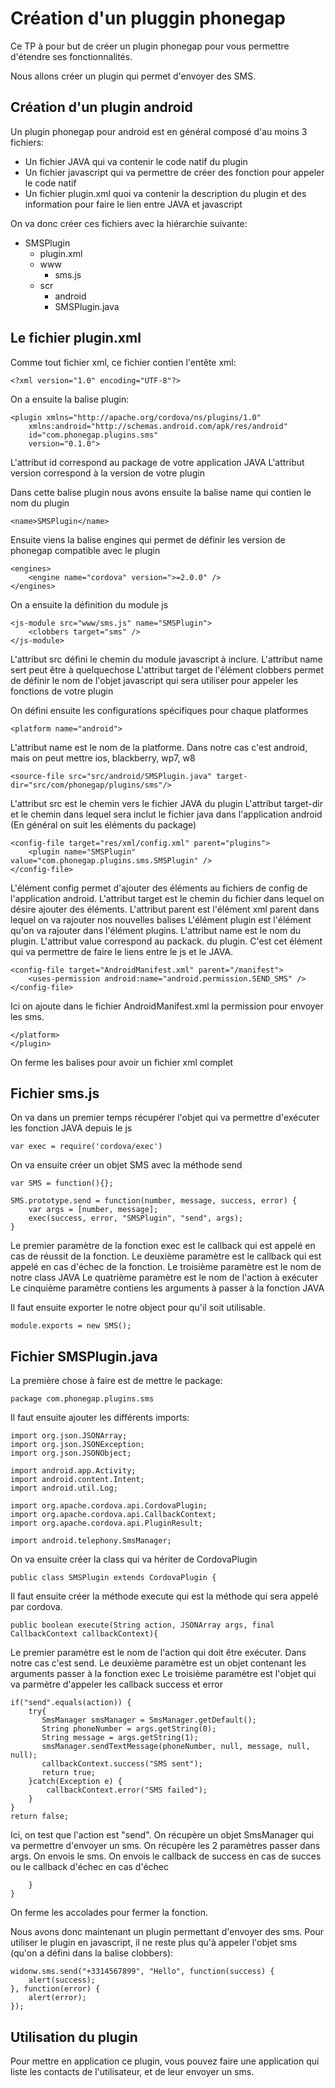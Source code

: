 Création d'un pluggin phonegap
==============================

Ce TP à pour but de créer un plugin phonegap pour vous permettre d'étendre ses fonctionnalités.

Nous allons créer un plugin qui permet d'envoyer des SMS.

Création d'un plugin android
----------------------------

Un plugin phonegap pour android est en général composé d'au moins 3 fichiers:
- Un fichier JAVA qui va contenir le code natif du plugin
- Un fichier javascript qui va permettre de créer des fonction pour appeler le code natif
- Un fichier plugin.xml quoi va contenir la description du plugin et des information pour faire le lien entre JAVA et javascript

On va donc créer ces fichiers avec la hiérarchie suivante:

- SMSPlugin
    - plugin.xml
    - www
        - sms.js
    - scr
        - android
	    - SMSPlugin.java

Le fichier plugin.xml
---------------------

Comme tout fichier xml, ce fichier contien l'entête xml:

    <?xml version="1.0" encoding="UTF-8"?>

On a ensuite la balise plugin:

    <plugin xmlns="http://apache.org/cordova/ns/plugins/1.0"
        xmlns:android="http://schemas.android.com/apk/res/android"
	    id="com.phonegap.plugins.sms"
		version="0.1.0">

L'attribut id correspond au package de votre application JAVA
L'attribut version correspond à la version de votre plugin

Dans cette balise plugin nous avons ensuite la balise name qui contien le nom du plugin

    <name>SMSPlugin</name>

Ensuite viens la balise engines qui permet de définir les version de phonegap compatible avec le plugin

    <engines>
	    <engine name="cordova" version=">=2.0.0" />
    </engines>

On a ensuite la définition du module js

    <js-module src="www/sms.js" name="SMSPlugin">
        <clobbers target="sms" />
	</js-module>

L'attribut src défini le chemin du module javascript à inclure.
L'attribut name sert peut être à quelquechose
L'attribut target de l'élément clobbers permet de définir le nom de l'objet javascript qui sera utiliser pour appeler les fonctions de votre plugin

On défini ensuite les configurations spécifiques pour chaque platformes

    <platform name="android">

L'attribut name est le nom de la platforme. Dans notre cas c'est android, mais on peut mettre ios, blackberry, wp7, w8

    <source-file src="src/android/SMSPlugin.java" target-dir="src/com/phonegap/plugins/sms"/>

L'attribut src est le chemin vers le fichier JAVA du plugin
L'attribut target-dir et le chemin dans lequel sera inclut le fichier java dans l'application android (En général on suit les éléments du package)

    <config-file target="res/xml/config.xml" parent="plugins">
        <plugin name="SMSPlugin" value="com.phonegap.plugins.sms.SMSPlugin" />
    </config-file>

L'élément config permet d'ajouter des éléments au fichiers de config de l'application android.
L'attribut target est le chemin du fichier dans lequel on désire ajouter des éléments.
L'attribut parent est l'élément xml parent dans lequel on va rajouter nos nouvelles balises
L'élément plugin est l'élément qu'on va rajouter dans l'élément plugins.
L'attribut name est le nom du plugin.
L'attribut value correspond au packack.<nom de la class> du plugin. C'est cet élément qui va permettre de faire le liens entre le js et le JAVA.

    <config-file target="AndroidManifest.xml" parent="/manifest">
	    <uses-permission android:name="android.permission.SEND_SMS" />
    </config-file>
	
Ici on ajoute dans le fichier AndroidManifest.xml la permission pour envoyer les sms.

    </platform>
	</plugin>

On ferme les balises pour avoir un fichier xml complet

Fichier sms.js
--------------

On va dans un premier temps récupérer l'objet qui va permettre d'exécuter les fonction JAVA depuis le js

    var exec = require('cordova/exec')

On va ensuite créer un objet SMS avec la méthode send

    var SMS = function(){};

    SMS.prototype.send = function(number, message, success, error) {
        var args = [number, message];
		exec(success, error, "SMSPlugin", "send", args);
    }

Le premier paramètre de la fonction exec est le callback qui est appelé en cas de réussit de la fonction.
Le deuxième paramètre est le callback qui est appelé en cas d'échec de la fonction.
Le troisième paramètre est le nom de notre class JAVA
Le quatrième paramètre est le nom de l'action à exécuter
Le cinquième paramètre contiens les arguments à passer à la fonction JAVA

Il faut ensuite exporter le notre object pour qu'il soit utilisable.

    module.exports = new SMS();

Fichier SMSPlugin.java
----------------------

La première chose à faire est de mettre le package:

    package com.phonegap.plugins.sms

Il faut ensuite ajouter les différents imports:

    import org.json.JSONArray;
	import org.json.JSONException;
	import org.json.JSONObject;

    import android.app.Activity;
    import android.content.Intent;
    import android.util.Log;

    import org.apache.cordova.api.CordovaPlugin;
    import org.apache.cordova.api.CallbackContext;
    import org.apache.cordova.api.PluginResult;

    import android.telephony.SmsManager;

On va ensuite créer la class qui va hériter de CordovaPlugin

    public class SMSPlugin extends CordovaPlugin {
       
Il faut ensuite créer la méthode execute qui est la méthode qui sera appelé par cordova.

    public boolean execute(String action, JSONArray args, final CallbackContext callbackContext){
        
Le premier paramètre est le nom de l'action qui doit être exécuter. Dans notre cas c'est send.
Le deuxième paramètre est un objet contenant les arguments passer à la fonction exec
Le troisième paramètre est l'objet qui va parmètre d'appeler les callback success et error

    if("send".equals(action)) {
        try{
           SmsManager smsManager = SmsManager.getDefault();
		   String phoneNumber = args.getString(0);
		   String message = args.getString(1);
		   smsManager.sendTextMessage(phoneNumber, null, message, null, null);
		   callbackContext.success("SMS sent");
		   return true;
		}catch(Exception e) {
            callbackContext.error("SMS failed");
        }
    }
	return false;

Ici, on test que l'action est "send".
On récupère un objet SmsManager qui va permettre d'envoyer un sms.
On récupère les 2 paramètres passer dans args.
On envois le sms.
On envois le callback de success en cas de succes ou le callback d'échec en cas d'échec

        }
	}

On ferme les accolades pour fermer la fonction.

Nous avons donc maintenant un plugin permettant d'envoyer des sms.
Pour utiliser le plugin en javascript, il ne reste plus qu'à appeler l'objet sms (qu'on a défini dans la balise clobbers):

    widonw.sms.send("+3314567899", "Hello", function(success) {
        alert(success);
    }, function(error) {
        alert(error);
    });

Utilisation du plugin
---------------------

Pour mettre en application ce plugin, vous pouvez faire une application qui liste les contacts de l'utilisateur, et de leur envoyer un sms.
